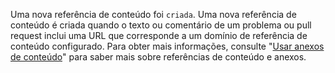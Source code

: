 Uma nova referência de conteúdo foi `criada`. Uma nova referência de conteúdo é criada quando o texto ou comentário de um problema ou pull request inclui uma URL que corresponde a um domínio de referência de conteúdo configurado. Para obter mais informações, consulte "[Usar anexos de conteúdo](/apps/using-content-attachments/)" para saber mais sobre referências de conteúdo e anexos.
